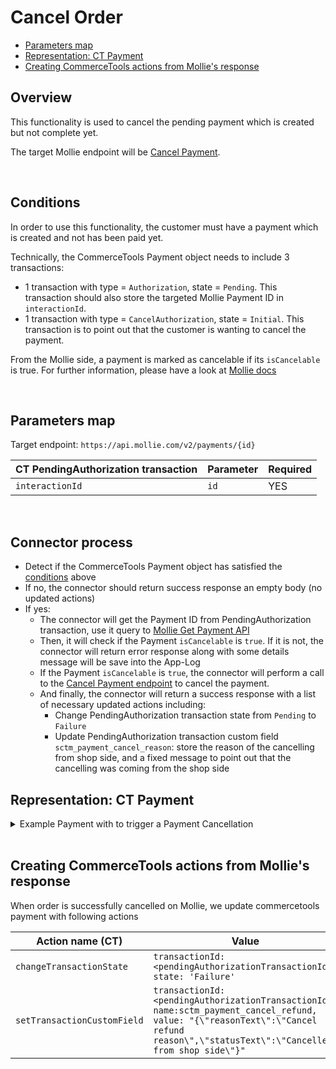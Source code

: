 # Cancel Order

  * [Parameters map](#parameters-map)
  * [Representation: CT Payment](#representation-ct-payment)
  * [Creating CommerceTools actions from Mollie's response](#creating-commercetools-actions-from-mollies-response)

## Overview
This functionality is used to cancel the pending payment which is created but not complete yet.

The target Mollie endpoint will be [Cancel Payment](https://docs.mollie.com/reference/cancel-payment).

<br />

## Conditions

In order to use this functionality, the customer must have a payment which is created and not has been paid yet.

Technically, the CommerceTools Payment object needs to include 3 transactions:
- 1 transaction with type = `Authorization`, state = `Pending`. This transaction should also store the targeted Mollie Payment ID in `interactionId`.
- 1 transaction with type = `CancelAuthorization`, state = `Initial`. This transaction is to point out that the customer is wanting to cancel the payment.

From the Mollie side, a payment is marked as cancelable if its `isCancelable` is true. For further information, please have a look at [Mollie docs](https://docs.mollie.com/reference/cancel-payment)

<br />

## Parameters map

Target endpoint: `https://api.mollie.com/v2/payments/{id}`

| CT PendingAuthorization transaction         | Parameter                                   | Required |
|---------------------------------------------|---------------------------------------------|----------|
| `interactionId`                             | `id`                                        | YES      |

<br />

## Connector process

- Detect if the CommerceTools Payment object has satisfied the [conditions](#conditions) above
- If no, the connector should return success response an empty body (no updated actions)
- If yes:
  - The connector will get the Payment ID from PendingAuthorization transaction, use it query to [Mollie Get Payment API](#https://docs.mollie.com/reference/get-payment)
  - Then, it will check if the Payment `isCancelable` is `true`. If it is not, the connector will return error response along with some details message will be save into the App-Log
  - If the Payment `isCancelable` is `true`, the connector will perform a call to the [Cancel Payment endpoint](https://docs.mollie.com/reference/cancel-payment) to cancel the payment.
  - And finally, the connector will return a success response with a list of necessary updated actions including:
    - Change PendingAuthorization transaction state from `Pending` to `Failure`
    - Update PendingAuthorization transaction custom field `sctm_payment_cancel_reason`: store the reason of the cancelling from shop side, and a fixed message to point out that the cancelling was coming from the shop side

## Representation: CT Payment  

<details>
  <summary>Example Payment with to trigger a Payment Cancellation</summary>

```json
{
    "id": "c0887a2d-bfbf-4f77-8f3d-fc33fb4c0920",
    "version": 7,
    "lastMessageSequenceNumber": 4,
    "createdAt": "2021-12-16T08:21:02.813Z",
    "lastModifiedAt": "2021-12-16T08:22:28.979Z",
    "lastModifiedBy": {
        "clientId": "A-7gCPuzUQnNSdDwlOCC",
        "isPlatformClient": false
    },
    "createdBy": {
        "clientId": "A-7gCPuzUQnNSdDwlOCC",
        "isPlatformClient": false
    },
    "key": "ord_5h2f3w",
    "amountPlanned": {
        "type": "centPrecision",
        "currencyCode": "EUR",
        "centAmount": 1604,
        "fractionDigits": 2
    },
    "paymentMethodInfo": {
        "paymentInterface": "Mollie",
        "method": "ideal"
    },
    "custom": {
        "type": {
            "typeId": "type",
            "id": "c11764fa-4e07-4cc0-ba40-e7dfc8d67b4e"
        },
        "fields": {
            "createPayment": "{\"redirectUrl\":\"https://www.redirect.com/\",\"webhookUrl\":\"https://webhook.com\",\"locale\":\"nl_NL\"}"
        }
    },
    "paymentStatus": {},
    "transactions": [
        {
            "id": "869ea4f0-b9f6-4006-bf04-d8306b5c9564",
            "type": "Authorization",
            "interactionId": "tr_7UhSN1zuXS",
            "amount": {
                "type": "centPrecision",
                "currencyCode": "EUR",
                "centAmount": 1604,
                "fractionDigits": 2
            },
            "state": "Pending",
            "custom": {
                "type": {
                    "key": "sctm_payment_cancel_reason"
                },
                "fields": {
                    "reasonText": "Cancel refund reason"
                }
            }
        },
        {
            "id": "869ea4f0-b9f6-4006-bf04-d8306b5c1234",
            "type": "CancelAuthorization",
            "amount": {
                "type": "centPrecision",
                "currencyCode": "EUR",
                "centAmount": 1604,
                "fractionDigits": 2
            },
            "state": "Initial"
        },
    ],
}
```
</details>
<br />

## Creating CommerceTools actions from Mollie's response

When order is successfully cancelled on Mollie, we update commercetools payment with following actions

| Action name (CT)                 | Value                                                                      |
| -------------------------------- | -------------------------------------------------------------------------- |
| `changeTransactionState`         | `transactionId: <pendingAuthorizationTransactionId>, state: 'Failure'`     |
| `setTransactionCustomField`      | `transactionId: <pendingAuthorizationTransactionId>, name:sctm_payment_cancel_refund, value: "{\"reasonText\":\"Cancel refund reason\",\"statusText\":\"Cancelled from shop side\"}"`                                   |